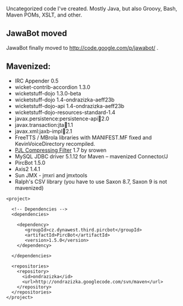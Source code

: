 Uncategorized code I've created. Mostly Java, but also Groovy, Bash, Maven POMs, XSLT, and other.

## JawaBot moved ##
JawaBot finally moved to http://code.google.com/p/jawabot/ .

## Mavenized: ##

  * IRC Appender 0.5
  * wicket-contrib-accordion 1.3.0
  * wicketstuff-dojo 1.3.0-beta
  * wicketstuff-dojo 1.4-ondrazizka-aeff23b
  * wicketstuff-dojo-api 1.4-ondrazizka-aeff23b
  * wicketstuff-dojo-resources-standard-1.4
  * javax.persistence:persistence-api:jar:2.0
  * javax.transaction:jta:jar:1.1
  * javax.xml:jaxb-impl:jar:2.1
  * FreeTTS / MBrola libraries with MANIFEST.MF fixed and KevinVoiceDirectory recompiled.
  * [PJL Compressing Filter](https://sourceforge.net/projects/pjl-comp-filter/) 1.7 by srowen
  * MySQL JDBC driver 5.1.12 for Maven – mavenized Connector/J
  * PircBot 1.5.0
  * Axis2 1.4.1
  * Sun JMX - jmxri and jmxtools
  * Ralph's CSV library (you have to use Saxon 8.7, Saxon 9 is not mavenized)


```
<project>

  <!-- Dependencies -->
  <dependencies>

    <dependency>
       <groupId>cz.dynawest.third.pircbot</groupId>
       <artifactId>PircBot</artifactId>
       <version>1.5.0</version>
    </dependency>

  </dependencies>

  <repositories>
    <repository>
      <id>ondrazizka</id>
      <url>http://ondrazizka.googlecode.com/svn/maven</url>
    </repository>
  </repositories>
</project>
```